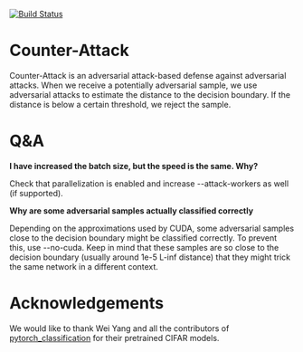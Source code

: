 [![Build Status](https://travis-ci.com/samuelemarro/counter-attack.png?branch=master)](https://travis-ci.com/samuelemarro/anti-attacks)
# Counter-Attack

Counter-Attack is an adversarial attack-based defense against adversarial attacks. When we receive a potentially adversarial sample, we use adversarial attacks to estimate the distance to the decision boundary. If the distance is below a certain threshold, we reject the sample.

# Q&A

**I have increased the batch size, but the speed is the same. Why?**

Check that parallelization is enabled and increase --attack-workers as well (if supported).

**Why are some adversarial samples actually classified correctly**

Depending on the approximations used by CUDA, some adversarial samples close to the decision boundary might be classified correctly. To prevent this, use --no-cuda. Keep in mind that these samples are so close to the decision boundary (usually around 1e-5 L-inf distance) that they might trick the same network in a different context.

# Acknowledgements

We would like to thank Wei Yang and all the contributors of [pytorch_classification](https://github.com/bearpaw/pytorch-classification) for their pretrained CIFAR models.
